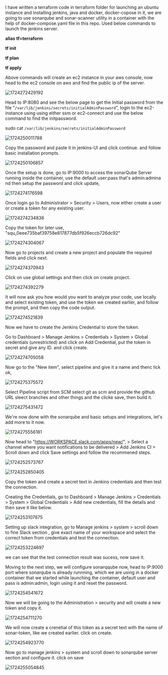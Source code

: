 
I have written a terraform code in terraform folder for launching an ubuntu instance and installing jenkins, java and docker, docker-copose in it, we are going to use sonarqube and sonar-scanner utility in a container with the help of docker-compose.yaml file in this repo. Used below commands to launch the jenkins server.

**alias tf=terraform**

**tf init**

**tf plan**

**tf apply**

Above commands will create an ec2 instance in your aws console, now head to the ec2 console on aws and find the public ip of the server.


![1724272429192](image/Readme/1724272429192.png)

Head to IP:8080 and see the below page to get the Initial password from the file "`/var/lib/jenkins/secrets/initialAdminPassword`", login to the ec2-instance using using either ssm or ec2-connect and use the below command to find the initpassword.

sudo cat `/var/lib/jenkins/secrets/initialAdminPassword`

![1724250011788](image/Readme/1724250011788.png)


Copy the password and paste it in jenkins-UI and click continue. and follow basic installation prompts.

![1724250106857](image/Readme/1724250106857.png)


Once the setup is done, go to IP:9000 to access the sonarQube Server running inside the container, use the default user:pass that's admin:admina nd then setup the password and click update,


![1724274176598](image/Readme/1724274176598.png)

Once login go to Administrator > Security > Users, now either create a user or create a token for any existing user.

![1724274234836](image/Readme/1724274234836.png)


Copy the token for later use, "squ_0eee735baf39758e817877db5f926eccb726dc92"

![1724274304067](image/Readme/1724274304067.png)


Now go to projects and create a new project and populate the required fields and click next.

![1724274370943](image/Readme/1724274370943.png)


Click on use global settings and then  click on create project.


![1724274392279](image/Readme/1724274392279.png)

It will now ask you how would you want to analyze your code, use locally and select existing token, and use the token we created earlier, and follow the prompt, and then copy the code output.

![1724274521839](image/Readme/1724274521839.png)

Now we have to create the Jenkins Credential to store the token.

Go to Dashboard > Manage Jenkins > Credentials > System > Global credentials (unrestricted) and click on Add Credential, put the token in secret and give any ID. and click create.

![1724274705058](image/Readme/1724274705058.png)


Now go to the "New item", select pipeline and give it a name and thenc lick ok,

![1724275375572](image/Readme/1724275375572.png)


Select Pipeline script from SCM select git as scm and provide the github URL sleect branches and other things and the clicke save, then build it.

![1724275431472](image/Readme/1724275431472.png)

We're now done with the sonarqube and basic setups and integrations, let's add more to it now.

![1724275556181](image/Readme/1724275556181.png)










Now head to "https://WORKSPACE.slack.com/apps/new/", > Select a channel where you want notifications to be delivered > Add Jenkins CI > Scroll down and click Save settings and follow the recommened steps.

![1724252573767](image/Readme/1724252573767.png)


![1724252850405](image/Readme/1724252850405.png)


Copy the token and create a secret text in Jenkins credentials and then test the connection.

Creating the Credentials, go to Dashboard > Manage Jenkins > Credentials > System > Global Credentials > Add new credentials, fill the details and then save it like below.

![1724253107675](image/Readme/1724253107675.png)

Setting up slack integration, go to Manage jenkins > system > scroll down to fine Slack section , give exact name of your workspace and select the correct token from credentials and test the connection.


![1724253224697](image/Readme/1724253224697.png)


we can see that the test connection result was sucess, now save it.

Moving to the next step, we will configure sonarqqube now, head to IP:9000 port where sonarqube is already runnning, which we are using in a docker container that we started while launching the container, default user and pass is admin:admin, login using it and reset the password.

![1724254541672](image/Readme/1724254541672.png)

Now we will be going to the Administration > security and will create a new token and copy it.

![1724254711270](image/Readme/1724254711270.png)


We will now create a crenetial of this token as a secret text with the name of sonar-token, like we created earlier. click on create.

![1724254923770](image/Readme/1724254923770.png)

Now go to manage jenkins > system and scroll down to sonarqube server section and configure it. click on save

![1724255054845](image/Readme/1724255054845.png)
